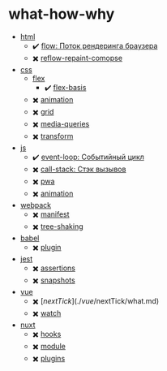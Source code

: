 # what-how-why

- [html](./html)
  - :heavy_check_mark: [flow: Поток рендеринга браузера](./html/flow/what.md)
  - :heavy_multiplication_x: [reflow-repaint-comopse](./html/reflow-repaint-comopse/what.md)
- [css](./css)
  - [flex](.css/flex/)
    - :heavy_check_mark: [flex-basis](./css/flex/flex-basis/what.md)
  - :heavy_multiplication_x: [animation](./css/animation/what.md)
  - :heavy_multiplication_x: [grid](./css/grid/what.md)
  - :heavy_multiplication_x: [media-queries](./css/media-queries/prefer-reduced-motion/what.md)
  - :heavy_multiplication_x: [transform](./css/transform/what.md)
- [js](./js)
  - :heavy_check_mark: [event-loop: Событийный цикл](./js/event-loop/what.md)
  - :heavy_multiplication_x: [call-stack: Стэк вызывов](./js/call-stack/what.md)
  - :heavy_multiplication_x: [pwa](./js/pwa/what.md)
  - :heavy_multiplication_x: [animation](./js/animation/what.md)
- [webpack](./webpack)
  - :heavy_multiplication_x: [manifest](./webpack/manifest/what.md)
  - :heavy_multiplication_x: [tree-shaking](./webpack/tree-shaking/what.md)
- [babel](./babel)
  - :heavy_multiplication_x: [plugin](./babel/plugin/what.md)
- [jest](./jest)
  - :heavy_multiplication_x: [assertions](./jest/assertions/what.md)
  - :heavy_multiplication_x: [snapshots](./jest/snapshots/what.md)
- [vue](./vue)
  - :heavy_multiplication_x: [$nextTick](./vue/$nextTick/what.md)
  - :heavy_multiplication_x: [watch](./vue/watch/what.md)
- [nuxt](./nuxt)
  - :heavy_multiplication_x: [hooks](./nuxt/hooks/what.md)
  - :heavy_multiplication_x: [module](./nuxt/module/what.md)
  - :heavy_multiplication_x: [plugins](./nuxt/plugins/what.md)